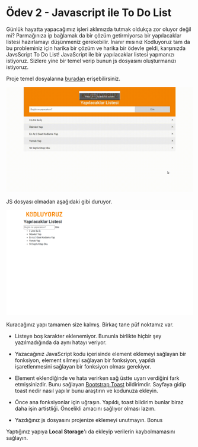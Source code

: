 # Ödev 2 - Javascript ile To Do List

Günlük hayatta yapacağımız işleri aklımızda tutmak oldukça zor oluyor değil mi? Parmağınıza ip bağlamak da bir çözüm getirmiyorsa bir yapılacaklar listesi hazırlamayı düşünmeniz gerekebilir. İnanır mısınız Kodluyoruz tam da bu probleminiz için harika bir çözüm ve harika bir ödevle geldi, karşınızda JavsScript To Do List! JavaScript ile bir yapılacaklar listesi yapmanızı istiyoruz. Sizlere yine bir temel verip bunun js dosyasını oluşturmanızı istiyoruz.

Proje temel dosyalarına [buradan](https://drive.google.com/drive/folders/1SCIJiYWLpMh-LX_yG2PfB8QXXREa9hqx?usp=sharing) erişebilirsiniz.

![img](https://raw.githubusercontent.com/Kodluyoruz/taskforce/main/javascript/javascript-temel/odev2/figures/todolist.gif)

JS dosyası olmadan aşağıdaki gibi duruyor.

![img](https://raw.githubusercontent.com/Kodluyoruz/taskforce/main/javascript/javascript-temel/odev2/figures/todolistnojs.png)

Kuracağınız yapı tamamen size kalmış. Birkaç tane püf noktamız var.

* Listeye boş karakter eklenemiyor. Bununla birlikte hiçbir şey yazılmadığında da aynı hatayı veriyor.

* Yazacağınız JavaScript kodu içerisinde element eklemeyi sağlayan bir fonksiyon, element silmeyi sağlayan bir fonksiyon, yapıldı işaretlenmesini sağlayan bir fonksiyon olması gerekiyor.

* Element eklendiğinde ve hata verirken sağ üstte uyarı verdiğini fark etmişsinizdir. Bunu sağlayan [Bootstrap Toast](https://getbootstrap.com/docs/4.3/components/toasts/) bildirimdir. Sayfaya gidip toast nedir nasıl yapılır bunu araştırın ve kodunuza ekleyin.

* Önce ana fonksiyonlar için uğraşın. Yapıldı, toast bildirim bunlar biraz daha işin artistliği. Öncelikli amacını sağlıyor olması lazım.

* Yazdığınız js dosyasını projenize eklemeyi unutmayın.
Bonus

Yaptığınız yapıya **Local Storage**'ı da ekleyip verilerin kaybolmamasını sağlayın.

